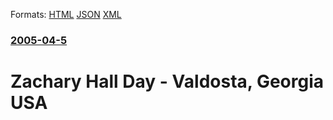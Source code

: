 
Formats: [HTML](/news/2005/04/5/zachary-hall-day-valdosta-georgia-usa.html)  [JSON](/news/2005/04/5/zachary-hall-day-valdosta-georgia-usa.json)  [XML](/news/2005/04/5/zachary-hall-day-valdosta-georgia-usa.xml)  

### [2005-04-5](/news/2005/04/5/index.md)

##### 
#  Zachary Hall Day - Valdosta, Georgia USA



